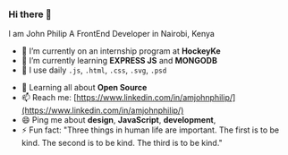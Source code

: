 ### Hi there 👋


I am John Philip A FrontEnd Developer in Nairobi, Kenya

- 🔭 I’m currently on an internship program at **HockeyKe**
- 🌱 I’m currently learning **EXPRESS JS** and **MONGODB**
- 👯 I use daily `.js`, `.html`, `.css`, `.svg`, `.psd`
<!---🤔 I’m looking for awesome--->
- 💬 Learning all about **Open Source**
- 📫 Reach me: [https://www.linkedin.com/in/amjohnphilip/](https://www.linkedin.com/in/amjohnphilip/)
- 😄 Ping me about **design**, **JavaScript**, **development**,
- ⚡ Fun fact: "Three things in human life are important. The first is to be kind. The second is to be kind. The third is to be kind."
